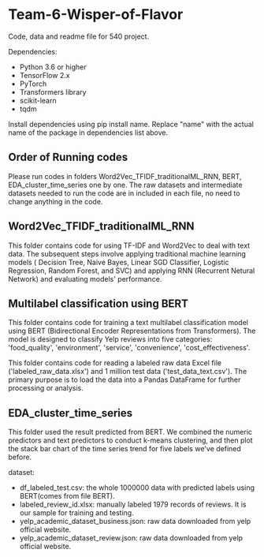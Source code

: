 # Team-6-Wisper-of-Flavor
Code, data and readme file for 540 project. 

Dependencies:

- Python 3.6 or higher
- TensorFlow 2.x
- PyTorch
- Transformers library
- scikit-learn
- tqdm

Install dependencies using pip install name. Replace "name" with the actual name of the package in dependencies list above.

## Order of Running codes
Please run codes in folders Word2Vec_TFIDF_traditionalML_RNN, BERT, EDA_cluster_time_series one by one. The raw datasets and intermediate datasets needed to run the code are in included in each file, no need to change anything in the code.

## Word2Vec_TFIDF_traditionalML_RNN
This folder contains code for using TF-IDF and Word2Vec to deal with text data. The subsequent steps involve applying traditional machine learning models ( Decision Tree, Naive Bayes, Linear SGD Classifier, Logistic Regression, Random Forest, and SVC) and applying RNN (Recurrent Netural Network) and evaluating models' performance.

## Multilabel classification using BERT
This folder contains code for training a text multilabel classification model using BERT (Bidirectional Encoder Representations from Transformers). The model is designed to classify Yelp reviews into five categories: 'food_quality', 'environment', 'service', 'convenience', 'cost_effectiveness'.

This folder contains code for reading a labeled raw data Excel file ('labeled_raw_data.xlsx') and 1 million test data ('test_data_text.csv'). The primary purpose is to load the data into a Pandas DataFrame for further processing or analysis.

## EDA_cluster_time_series
This folder used the result predicted from BERT. We combined the numeric predictors and text predictors to conduct k-means clustering, and then plot the stack bar chart of the time series trend for five labels we've defined before.

dataset:
- df_labeled_test.csv: the whole 1000000 data with predicted labels using BERT(comes from file BERT). 
- labeled_review_id.xlsx: manually labeled 1979 records of reviews. It is our sample for training and testing.
- yelp_academic_dataset_business.json: raw data downloaded from yelp official website.
- yelp_academic_dataset_review.json: raw data downloaded from yelp official website.



